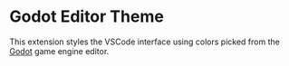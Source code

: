 # Godot Editor Theme

This extension styles the VSCode interface using colors picked from the [Godot](https://godotengine.org) game engine editor.